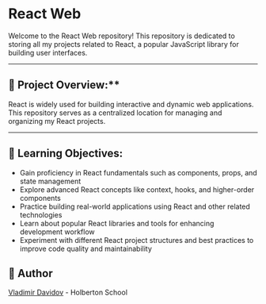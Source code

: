 # React Web

Welcome to the React Web repository! This repository is dedicated to storing all my projects related to React, a popular JavaScript library for building user interfaces.

---

## 🧐 Project Overview:**

React is widely used for building interactive and dynamic web applications. This repository serves as a centralized location for managing and organizing my React projects.

---

## 📖 Learning Objectives:

- Gain proficiency in React fundamentals such as components, props, and state management
- Explore advanced React concepts like context, hooks, and higher-order components
- Practice building real-world applications using React and other related technologies
- Learn about popular React libraries and tools for enhancing development workflow
- Experiment with different React project structures and best practices to improve code quality and maintainability

##  🙇 Author

[Vladimir Davidov](https://github.com/v-dav) - Holberton School
